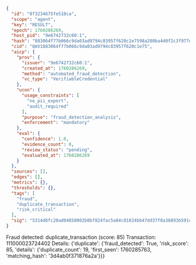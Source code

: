 ```json
{
  "id": "8f3234675fe518ca",
  "scope": "agent",
  "key": "RESULT",
  "epoch": 1760286269,
  "host_pid": "9e6742732c60:1",
  "hash": "883064f77b066c9da03ad9794c83957f620c1e7598a280ba4d0f2c3f977d5b8f",
  "cid": "QmV1883064f77b066c9da03ad9794c83957f620c1e75",
  "aicp": {
    "prov": {
      "issuer": "9e6742732c60:1",
      "created_at": 1760286269,
      "method": "automated_fraud_detection",
      "vc_type": "VerifiableCredential"
    },
    "ucon": {
      "usage_constraints": [
        "no_pii_export",
        "audit_required"
      ],
      "purpose": "fraud_detection_analysis",
      "enforcement": "mandatory"
    },
    "eval": {
      "confidence": 1.0,
      "evidence_count": 0,
      "review_status": "pending",
      "evaluated_at": 1760286269
    }
  },
  "sources": [],
  "edges": [],
  "metrics": {},
  "thresholds": {},
  "tags": [
    "fraud",
    "duplicate_transaction",
    "risk_critical"
  ],
  "sig": "5314d6fc28ad04858002b0bf824fac5a84c01824bb47dd37f8a36893b591c628"
}
```

Fraud detected: duplicate_transaction (score: 85)
Transaction: 111000023724402
Details: {'duplicate': {'fraud_detected': True, 'risk_score': 85, 'details': {'duplicate_count': 19, 'first_seen': 1760285763, 'matching_hash': '3d4ab0f371876a2a'}}}